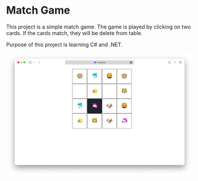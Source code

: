 # Match Game

This project is a simple match game. The game is played by clicking on two cards. If the cards match, they will be delete from table.

Purpose of this project is learning C# and .NET.

![](./public/show.png)